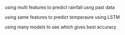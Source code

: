 using multi features to predict rainfall usng past data

using same features to predict temperaure using LSTM

using many models to see which gives best accuracy
